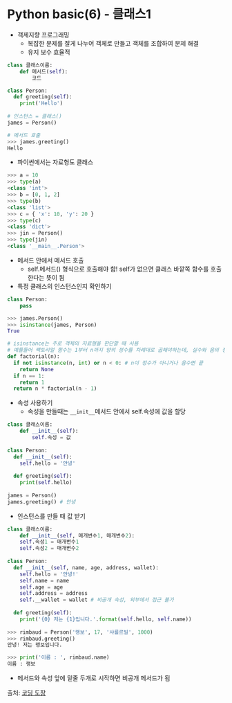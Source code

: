 # Python basic(6) - 클래스1

- 객제지향 프로그래밍
  - 복잡한 문제를 잘게 나누어 객체로 만들고 객체를 조합하여 문제 해결
  - 유지 보수 효율적

```python
class 클래스이름:
	def 메서드(self):
		코드
```

```python
class Person:
  def greeting(self):
    print('Hello')
    
# 인스턴스 = 클래스()
james = Person()

# 메서드 호출
>>> james.greeting()
Hello
```

- 파이썬에서는 자료형도 클래스

```python
>>> a = 10
>>> type(a)
<class 'int'>
>>> b = [0, 1, 2]
>>> type(b)
<class 'list'>
>>> c = { 'x': 10, 'y': 20 }
>>> type(c)
<class 'dict'>
>>> jin = Person()
>>> type(jin)
<class '__main__.Person'>
```

- 메서드 안에서 메서드 호출
  - self.메서드() 형식으로 호출해야 함! self가 없으면 클래스 바깥쪽 함수를 호출한다는 뜻이 됨
- 특정 클래스의 인스턴스인지 확인하기

```python
class Person:
	pass

>>> james.Person()
>>> isinstance(james, Person)
True

# isinstance는 주로 객체의 자료형을 판단할 때 사용
# 예를들어 팩토리얼 함수는 1부터 n까지 양의 정수를 차례대로 곱해야하는데, 실수와 음의 정수는 계산할 수 없으므로 isinstance를 사용하여 숫자(객체)가 정수일 때만 계산하도록 만들 수 있음
def factorial(n):
  if not isinstance(n, int) or n < 0: # n이 정수가 아니거나 음수면 끝
    return None
  if n == 1:
    return 1
  return n * factorial(n - 1)
```

- 속성 사용하기
  - 속성을 만들때는 `__init__`메서드 안에서 self.속성에 값을 할당

```python
class 클래스이름:
	def __init__(self):
		self.속성 = 값
    
class Person:
  def __init__(self):
    self.hello = '안녕'
   
  def greeting(self):
    print(self.hello)
    
james = Person()
james.greeting() # 안녕
```

- 인스턴스를 만들 때 값 받기

```python
class 클래스이름:
	def __init__(self, 매개변수1, 매개변수2):
    self.속성1 = 매개변수1
    self.속성2 = 매개변수2
    
class Person:
  def __init__(self, name, age, address, wallet):
    self.hello = '안녕!'
    self.name = name
    self.age = age
    self.address = address
    self.__wallet = wallet # 비공개 속성, 외부에서 접근 불가
    
  def greeting(self):
    print('{0} 저는 {1}입니다.'.format(self.hello, self.name))
    
>>> rimbaud = Person('랭보', 17, '샤를르빌', 1000)
>>> rimbaud.greeting()
안녕! 저는 랭보입니다.

>>> print('이름 : ', rimbaud.name)
이름 : 랭보
```

- 메서드와 속성 앞에 밑줄 두개로 시작하면 비공개 메서드가 됨



출처: [코딩 도장](https://dojang.io/course/view.php?id=7)